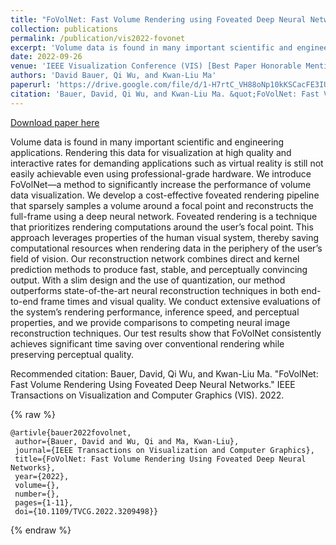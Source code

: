 ```yaml
---
title: "FoVolNet: Fast Volume Rendering using Foveated Deep Neural Networks"
collection: publications
permalink: /publication/vis2022-fovonet
excerpt: 'Volume data is found in many important scientific and engineering applications. Rendering this data for visualization at high quality and interactive rates for demanding applications such as virtual reality is still not easily achievable even using professional-grade hardware. We introduce FoVolNet—a method to significantly increase the performance of volume data visualization. We develop a cost-effective foveated rendering pipeline that sparsely samples a volume around a focal point and reconstructs the full-frame using a deep neural network. Foveated rendering is a technique that prioritizes rendering computations around the user’s focal point. This approach leverages properties of the human visual system, thereby saving computational resources when rendering data in the periphery of the user’s field of vision. Our reconstruction network combines direct and kernel prediction methods to produce fast, stable, and perceptually convincing output. With a slim design and the use of quantization, our method outperforms state-of-the-art neural reconstruction techniques in both end-to-end frame times and visual quality. We conduct extensive evaluations of the system’s rendering performance, inference speed, and perceptual properties, and we provide comparisons to competing neural image reconstruction techniques. Our test results show that FoVolNet consistently achieves significant time saving over conventional rendering while preserving perceptual quality.'
date: 2022-09-26
venue: 'IEEE Visualization Conference (VIS) [Best Paper Honorable Mentions]'
authors: 'David Bauer, Qi Wu, and Kwan-Liu Ma'
paperurl: 'https://drive.google.com/file/d/1-H7rtC_VH88oNp10kKSCacFE3IU2VCjj/view?usp=sharing'
citation: 'Bauer, David, Qi Wu, and Kwan-Liu Ma. &quot;FoVolNet: Fast Volume Rendering Using Foveated Deep Neural Networks.&quot; IEEE Transactions on Visualization and Computer Graphics (VIS). 2022.'
---
```


<a href='https://drive.google.com/file/d/1-H7rtC_VH88oNp10kKSCacFE3IU2VCjj/view?usp=sharing'>Download paper here</a>

Volume data is found in many important scientific and engineering applications. Rendering this data for visualization at high quality and interactive rates for demanding applications such as virtual reality is still not easily achievable even using professional-grade hardware. We introduce FoVolNet—a method to significantly increase the performance of volume data visualization. We develop a cost-effective foveated rendering pipeline that sparsely samples a volume around a focal point and reconstructs the full-frame using a deep neural network. Foveated rendering is a technique that prioritizes rendering computations around the user’s focal point. This approach leverages properties of the human visual system, thereby saving computational resources when rendering data in the periphery of the user’s field of vision. Our reconstruction network combines direct and kernel prediction methods to produce fast, stable, and perceptually convincing output. With a slim design and the use of quantization, our method outperforms state-of-the-art neural reconstruction techniques in both end-to-end frame times and visual quality. We conduct extensive evaluations of the system’s rendering performance, inference speed, and perceptual properties, and we provide comparisons to competing neural image reconstruction techniques. Our test results show that FoVolNet consistently achieves significant time saving over conventional rendering while preserving perceptual quality.

Recommended citation: Bauer, David, Qi Wu, and Kwan-Liu Ma. "FoVolNet: Fast Volume Rendering Using Foveated Deep Neural Networks." IEEE Transactions on Visualization and Computer Graphics (VIS). 2022.

{% raw %}
```
@artivle{bauer2022fovolnet,
 author={Bauer, David and Wu, Qi and Ma, Kwan-Liu},
 journal={IEEE Transactions on Visualization and Computer Graphics}, 
 title={FoVolNet: Fast Volume Rendering Using Foveated Deep Neural Networks}, 
 year={2022},
 volume={},
 number={},
 pages={1-11},
 doi={10.1109/TVCG.2022.3209498}}
```
{% endraw %}
